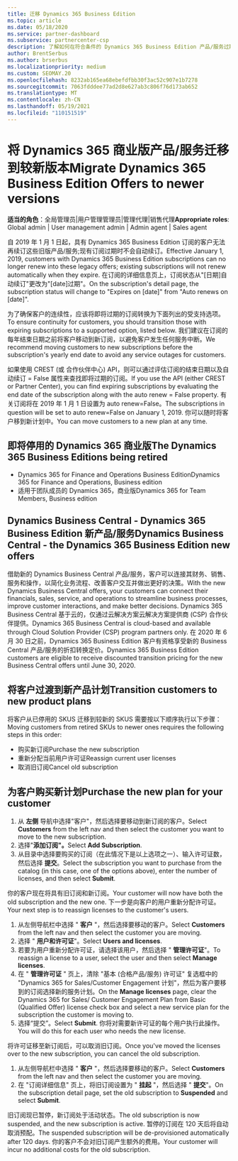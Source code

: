 ```yaml
---
title: 迁移 Dynamics 365 Business Edition
ms.topic: article
ms.date: 05/18/2020
ms.service: partner-dashboard
ms.subservice: partnercenter-csp
description: 了解如何在符合条件的 Dynamics 365 Business Edition 产品/服务过期之前将其迁移到较新版本。
author: BrentSerbus
ms.author: brserbus
ms.localizationpriority: medium
ms.custom: SEOMAY.20
ms.openlocfilehash: 8232ab165ea68ebefdfbb30f3ac52c907e1b7278
ms.sourcegitcommit: 7063fdddee77ad2d8e627ab3c806f76d173ab652
ms.translationtype: MT
ms.contentlocale: zh-CN
ms.lasthandoff: 05/19/2021
ms.locfileid: "110151519"
---
```

# <a name="migrate-dynamics-365-business-edition-offers-to-newer-versions"></a><span data-ttu-id="89405-103">将 Dynamics 365 商业版产品/服务迁移到较新版本</span><span class="sxs-lookup"><span data-stu-id="89405-103">Migrate Dynamics 365 Business Edition Offers to newer versions</span></span>

<span data-ttu-id="89405-104">**适当的角色**：全局管理员|用户管理管理员|管理代理|销售代理</span><span class="sxs-lookup"><span data-stu-id="89405-104">**Appropriate roles**: Global admin | User management admin | Admin agent | Sales agent</span></span>

<span data-ttu-id="89405-105">自 2019 年 1 月 1 日起，具有 Dynamics 365 Business Edition 订阅的客户无法再续订这些旧版产品/服务;现有订阅过期时不会自动续订。</span><span class="sxs-lookup"><span data-stu-id="89405-105">Effective January 1, 2019, customers with Dynamics 365 Business Edition subscriptions can no longer renew into these legacy offers; existing subscriptions will not renew automatically when they expire.</span></span> <span data-ttu-id="89405-106">在订阅的详细信息页上，订阅状态从"[日期]自动续订"更改为"[date]过期"。</span><span class="sxs-lookup"><span data-stu-id="89405-106">On the subscription's detail page, the subscription status will change to "Expires on [date]" from "Auto renews on [date]".</span></span>

<span data-ttu-id="89405-107">为了确保客户的连续性，应该将即将过期的订阅转换为下面列出的受支持选项。</span><span class="sxs-lookup"><span data-stu-id="89405-107">To ensure continuity for customers, you should transition those with expiring subscriptions to a supported option, listed below.</span></span> <span data-ttu-id="89405-108">我们建议在订阅的每年结束日期之前将客户移动到新订阅，以避免客户发生任何服务中断。</span><span class="sxs-lookup"><span data-stu-id="89405-108">We recommend moving customers to new subscriptions before the subscription's yearly end date to avoid any service outages for customers.</span></span>

<span data-ttu-id="89405-109">如果使用 CREST (或 合作伙伴中心) API，则可以通过评估订阅的结束日期以及自动续订 = False 属性来查找即将过期的订阅。</span><span class="sxs-lookup"><span data-stu-id="89405-109">If you use the API (either CREST or Partner Center), you can find expiring subscriptions by evaluating the end date of the subscription along with the auto renew = False property.</span></span> <span data-ttu-id="89405-110">有关订阅将在 2019 年 1 月 1 日设置为 auto renew=False。</span><span class="sxs-lookup"><span data-stu-id="89405-110">The subscriptions in question will be set to auto renew=False on January 1, 2019.</span></span> <span data-ttu-id="89405-111">你可以随时将客户移到新计划中。</span><span class="sxs-lookup"><span data-stu-id="89405-111">You can move customers to a new plan at any time.</span></span> 

## <a name="the-dynamics-365-business-editions-being-retired"></a><span data-ttu-id="89405-112">即将停用的 Dynamics 365 商业版</span><span class="sxs-lookup"><span data-stu-id="89405-112">The Dynamics 365 Business Editions being retired</span></span>

- <span data-ttu-id="89405-113">Dynamics 365 for Finance and Operations Business Edition</span><span class="sxs-lookup"><span data-stu-id="89405-113">Dynamics 365 for Finance and Operations, Business edition</span></span>
- <span data-ttu-id="89405-114">适用于团队成员的 Dynamics 365，商业版</span><span class="sxs-lookup"><span data-stu-id="89405-114">Dynamics 365 for Team Members, Business edition</span></span>

## <a name="dynamics-business-central---the-dynamics-365-business-edition-new-offers"></a><span data-ttu-id="89405-115">Dynamics Business Central - Dynamics 365 Business Edition 新产品/服务</span><span class="sxs-lookup"><span data-stu-id="89405-115">Dynamics Business Central - the Dynamics 365 Business Edition new offers</span></span>

<span data-ttu-id="89405-116">借助新的 Dynamics Business Central 产品/服务，客户可以连接其财务、销售、服务和操作，以简化业务流程、改善客户交互并做出更好的决策。</span><span class="sxs-lookup"><span data-stu-id="89405-116">With the new Dynamics Business Central offers, your customers can connect their financials, sales, service, and operations to streamline business processes, improve customer interactions, and make better decisions.</span></span> <span data-ttu-id="89405-117">Dynamics 365 Business Central 基于云的，仅通过云解决方案云解决方案提供商 (CSP) 合作伙伴提供。</span><span class="sxs-lookup"><span data-stu-id="89405-117">Dynamics 365 Business Central is cloud-based and available through Cloud Solution Provider (CSP) program partners only.</span></span>
<span data-ttu-id="89405-118">在 2020 年 6 月 30 日之前，Dynamics 365 Business Edition 客户有资格享受新的 Business Central 产品/服务的折扣转换定价。</span><span class="sxs-lookup"><span data-stu-id="89405-118">Dynamics 365 Business Edition customers are eligible to receive discounted transition pricing for the new Business Central offers until June 30, 2020.</span></span>

## <a name="transition-customers-to-new-product-plans"></a><span data-ttu-id="89405-119">将客户过渡到新产品计划</span><span class="sxs-lookup"><span data-stu-id="89405-119">Transition customers to new product plans</span></span>

 <span data-ttu-id="89405-120">将客户从已停用的 SKUS 迁移到较新的 SKUS 需要按以下顺序执行以下步骤：</span><span class="sxs-lookup"><span data-stu-id="89405-120">Moving customers from retired SKUs to newer ones requires the following steps in this order:</span></span>

- <span data-ttu-id="89405-121">购买新订阅</span><span class="sxs-lookup"><span data-stu-id="89405-121">Purchase the new subscription</span></span>
- <span data-ttu-id="89405-122">重新分配当前用户许可证</span><span class="sxs-lookup"><span data-stu-id="89405-122">Reassign current user licenses</span></span>
- <span data-ttu-id="89405-123">取消旧订阅</span><span class="sxs-lookup"><span data-stu-id="89405-123">Cancel old subscription</span></span>

## <a name="purchase-the-new-plan-for-your-customer"></a><span data-ttu-id="89405-124">为客户购买新计划</span><span class="sxs-lookup"><span data-stu-id="89405-124">Purchase the new plan for your customer</span></span>

1. <span data-ttu-id="89405-125">从 **左侧** 导航中选择"客户"，然后选择要移动到新订阅的客户。</span><span class="sxs-lookup"><span data-stu-id="89405-125">Select **Customers** from the left nav and then select the customer you want to move to the new subscription.</span></span>
2. <span data-ttu-id="89405-126">选择"**添加订阅"。**</span><span class="sxs-lookup"><span data-stu-id="89405-126">Select **Add Subscription**.</span></span>
3. <span data-ttu-id="89405-127">从目录中选择要购买的订阅（在此情况下是以上选项之一）、输入许可证数，然后选择 **提交**。</span><span class="sxs-lookup"><span data-stu-id="89405-127">Select the subscription you want to purchase from the catalog (in this case, one of the options above), enter the number of licenses, and then select **Submit**.</span></span> 

<span data-ttu-id="89405-128">你的客户现在将具有旧订阅和新订阅。</span><span class="sxs-lookup"><span data-stu-id="89405-128">Your customer will now have both the old subscription and the new one.</span></span> <span data-ttu-id="89405-129">下一步是向客户的用户重新分配许可证。</span><span class="sxs-lookup"><span data-stu-id="89405-129">Your next step is to reassign licenses to the customer's users.</span></span>

1. <span data-ttu-id="89405-130">从左侧导航栏中选择 " **客户** "，然后选择要移动的客户。</span><span class="sxs-lookup"><span data-stu-id="89405-130">Select **Customers** from the left nav and then select the customer you are moving.</span></span>
2. <span data-ttu-id="89405-131">选择 " **用户和许可证**"。</span><span class="sxs-lookup"><span data-stu-id="89405-131">Select **Users and licenses**.</span></span>
3. <span data-ttu-id="89405-132">若要为用户重新分配许可证，请选择该用户，然后选择 " **管理许可证**"。</span><span class="sxs-lookup"><span data-stu-id="89405-132">To reassign a license to a user, select the user and then select **Manage licenses**.</span></span> 
4. <span data-ttu-id="89405-133">在 " **管理许可证** " 页上，清除 "基本 (合格产品/服务) 许可证" 复选框中的 "Dynamics 365 for Sales/Customer Engagement 计划"，然后为客户要移到的订阅选择新的服务计划。</span><span class="sxs-lookup"><span data-stu-id="89405-133">On the **Manage licenses** page, clear the Dynamics 365 for Sales/ Customer Engagement Plan from Basic (Qualified Offer) license check box and select a new service plan for the subscription the customer is moving to.</span></span> 
5. <span data-ttu-id="89405-134">选择“提交”。</span><span class="sxs-lookup"><span data-stu-id="89405-134">Select **Submit**.</span></span> <span data-ttu-id="89405-135">你将对需要新许可证的每个用户执行此操作。</span><span class="sxs-lookup"><span data-stu-id="89405-135">You will do this for each user who needs the new license.</span></span> 

<span data-ttu-id="89405-136">将许可证移至新订阅后，可以取消旧订阅。</span><span class="sxs-lookup"><span data-stu-id="89405-136">Once you've moved the licenses over to the new subscription, you can cancel the old subscription.</span></span> 

1. <span data-ttu-id="89405-137">从左侧导航栏中选择 " **客户** "，然后选择要移动的客户。</span><span class="sxs-lookup"><span data-stu-id="89405-137">Select **Customers** from the left nav and then select the customer you are moving.</span></span>
2. <span data-ttu-id="89405-138">在 "订阅详细信息" 页上，将旧订阅设置为 " **挂起** "，然后选择 " **提交**"。</span><span class="sxs-lookup"><span data-stu-id="89405-138">On the subscription detail page, set the old subscription to **Suspended** and select **Submit**.</span></span>

<span data-ttu-id="89405-139">旧订阅现已暂停，新订阅处于活动状态。</span><span class="sxs-lookup"><span data-stu-id="89405-139">The old subscription is now suspended, and the new subscription is active.</span></span> <span data-ttu-id="89405-140">暂停的订阅在 120 天后将自动取消预配。</span><span class="sxs-lookup"><span data-stu-id="89405-140">The suspended subscription will be de-provisioned automatically after 120 days.</span></span> <span data-ttu-id="89405-141">你的客户不会对旧订阅产生额外的费用。</span><span class="sxs-lookup"><span data-stu-id="89405-141">Your customer will incur no additional costs for the old subscription.</span></span>
